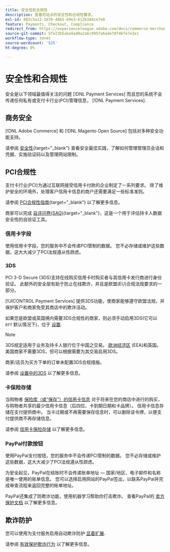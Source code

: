 ```yaml
---
title: 安全性和合规性
description: 查看您站点的安全性和合规性要求。
exl-id: 083c5a12-1d78-48b5-b9e3-612b104ce7e0
feature: Payments, Checkout, Compliance
redirect_from: https://experienceleague.adobe.com/docs/commerce-merchant-services/payment-services/security.html
source-git-commit: 5fe23b5aba9ad0a2a6c995fa6ade78f46fe7e3e1
workflow-type: tm+mt
source-wordcount: '525'
ht-degree: 0%

---
```


# 安全性和合规性

安全是以下领域最值得关注的问题 [!DNL Payment Services] 而且您的系统不会传递任何私有或支付卡行业(PCI)管理信息， [!DNL Payment Services].

## 商务安全

[!DNL Adobe Commerce] 和 [!DNL Magento Open Source] 包括对多种安全功能支持。

请参阅 [安全性](https://docs.magento.com/user-guide/stores/security.html){target="_blank"} 查看安全最佳实践，了解如何管理管理员会话和凭据、实施验证码以及管理网站限制。

## PCI合规性

支付卡行业(PCI)为通过互联网接受信用卡付款的企业制定了一系列要求。 除了维护安全的环境外，处理客户信用卡信息的商户还需要满足一些标准准则。

请参阅 [PCI合规性指南](https://docs.magento.com/user-guide/stores/compliance-pci.html){target="_blank"} 以了解更多信息。

商家可以完成 [自评问卷(SAQ)](https://www.pcisecuritystandards.org/pci_security/completing_self_assessment){target="_blank"}，这是一个用于评估持卡人数据安全性的自验证工具。

### 信用卡字段

使用信用卡字段，您的服务中不会传递PCI管制的数据。 您不必存储或维护这些数据，这大大减少了PCI法规遵从性顾虑。

### 3DS

PCI 3-D Secure (3DS)支持在线购买信用卡时购买者与其信用卡发行商进行身份验证。 此额外的安全层有助于防止在线欺诈，并且是欧盟(EU)合规法规要求的一部分。

[!UICONTROL Payment Services] 提供3DS功能，使商家能够遵守欧盟法规，并保护客户和商家免受其商店中的欺诈活动。

如果您是欧盟或英国境内需要3DS合规性的商家，则必须手动启用3DS(它可以 `Off` 默认情况下)，位于 [设置](settings.md#credit-card-fields).

>[!NOTE]
>
>3DS规定适用于业务及持卡人银行位于中国之交易。 [欧洲经济区](https://www.efta.int/eea) (EEA)和英国。 美国商家不需要3DS，但可以根据需要为其交易启用3DS。

商家/店员为买方下单的订单未配置3DS合规措施。

请参阅 [设置中的3DS](settings.md#3ds) 以了解更多信息。

### 卡保险存储

当购物者 [保险库（或“保存”）的信用卡信息](vaulting.md) 对于将来在您的商店中进行的购买，与购物者共享的最少信用卡信息（后四位、卡到期日期和卡品牌）。 信用卡信息存储在支付提供商中。 当卡过期或不再需要保存信息时，可以删除该令牌，以便支付提供商不再存储信息。

请参阅 [信用卡保险存储](vaulting.md) 以了解更多信息。

### PayPal付款按钮

使用PayPal支付按钮，您的服务中不会传递PCI管制的数据。 您不必存储或维护这些数据，这大大减少了PCI法规遵从性顾虑。

为安全起见，PayPal在结账时不会传递账单地址 — 国家/地区、电子邮件和名称是唯一使用的账单信息。 您可以选择启用网站的PayPal签出，以联系PayPal并完成审查流程来返回完整的帐单地址。

PayPal还集成了防欺诈功能，使用机器学习帮助你打击欺诈。 查看PayPal的 [卖方保护文档](https://www.paypal.com/us/webapps/mpp/security/seller-protection) 以了解更多信息。

## 欺诈防护

您可以使用为支付服务启用自动欺诈防护 [显着扩展](https://commercemarketplace.adobe.com/signifyd-module-connect.html).

请参阅 [有效保护欺诈行为](fraud-protection.md) 以了解更多信息。

